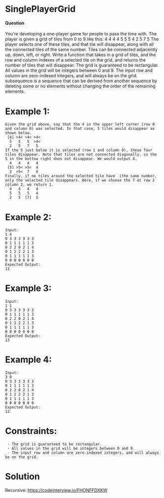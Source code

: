 # SinglePlayerGrid
 
 
#### Question
You're developing a one-player game for people to pass the time with. The player is given a grid of tiles from 0 to 9 like this:
4 4 4 4
5 5 5 4
2 5 7 5
The player selects one of these tiles, and that tile will disappear, along with all the connected tiles of the same number. Tiles can be connected adjacently up, down, left, or right.
Write a function that takes in a grid of tiles, and the row and column indexes of a selected tile on the grid, and returns the number of tiles that will disappear.
The grid is guaranteed to be rectangular. All values in the grid will be integers between 0 and 9. The input row and column are zero-indexed integers, and will always be on the grid.
subsequence is a sequence that can be derived from another sequence by deleting some or no elements without changing the order of the remaining elements.

# Example 1:

```
Given the grid above, say that the 4 in the upper left corner (row 0 and column 0) was selected. In that case, 5 tiles would disappear as shown below.
 [4] >4< >4< >4<
  5   5   5  >4<
  2   5   7   5
If the 5 just below it is selected (row 1 and column 0), these four tiles disappear. Note that tiles are not connected diagonally, so the 5 in the bottow right does not disappear. We would output 4.
  4   4   4   4
 [5] >5< >5<  4
  2  >5<  7   5
Finally, if no tiles around the selected tile have  ithe same number, only the selected tile disappears. Here, if we choose the 7 at row 2 column 2, we return 1.
  4   4   4   4
  5   5   5   4
  2   5  [7]  5
 ```
 
 # Example 2:

```
Input:
1 4
0 3 3 3 3 3 3
0 1 1 1 1 1 3
0 2 2 0 2 1 4
0 1 2 2 2 1 3
0 1 1 1 1 1 3
0 0 0 0 0 0 0
Expected Output:
13
```

 # Example 3:

```
Input:
1 1
0 3 3 3 3 3 3
0 1 1 1 1 1 3
0 2 2 0 2 1 4
0 1 2 2 2 1 3
0 1 1 1 1 1 3
0 0 0 0 0 0 0
Expected Output:
13
```

 # Example 4:

```
Input:
3 0
0 3 3 3 3 3 3
0 1 1 1 1 1 3
0 2 2 0 2 1 4
0 1 2 2 2 1 3
0 1 1 1 1 1 3
0 0 0 0 0 0 0
Expected Output:
12
```

# Constraints:

```
 - The grid is guaranteed to be rectangular. 
 - All values in the grid will be integers between 0 and 9. 
 - The input row and column are zero-indexed integers, and will always be on the grid.
 ```
 
# Solution
Recursive: https://codeinterview.io/FHONFFDXKW
